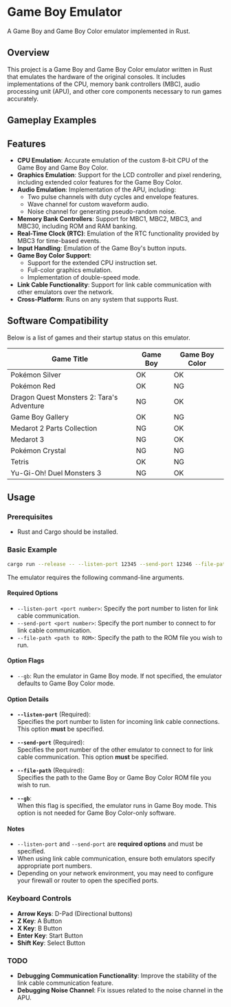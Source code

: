 # Game Boy Emulator

A Game Boy and Game Boy Color emulator implemented in Rust.

## Overview

This project is a Game Boy and Game Boy Color emulator written in Rust that emulates the hardware of the original consoles. It includes implementations of the CPU, memory bank controllers (MBC), audio processing unit (APU), and other core components necessary to run games accurately.

## Gameplay Examples


## Features

- **CPU Emulation**: Accurate emulation of the custom 8-bit CPU of the Game Boy and Game Boy Color.
- **Graphics Emulation**: Support for the LCD controller and pixel rendering, including extended color features for the Game Boy Color.
- **Audio Emulation**: Implementation of the APU, including:
  - Two pulse channels with duty cycles and envelope features.
  - Wave channel for custom waveform audio.
  - Noise channel for generating pseudo-random noise.
- **Memory Bank Controllers**: Support for MBC1, MBC2, MBC3, and MBC30, including ROM and RAM banking.
- **Real-Time Clock (RTC)**: Emulation of the RTC functionality provided by MBC3 for time-based events.
- **Input Handling**: Emulation of the Game Boy's button inputs.
- **Game Boy Color Support**:
  - Support for the extended CPU instruction set.
  - Full-color graphics emulation.
  - Implementation of double-speed mode.
- **Link Cable Functionality**: Support for link cable communication with other emulators over the network.
- **Cross-Platform**: Runs on any system that supports Rust.

## Software Compatibility

Below is a list of games and their startup status on this emulator.

| Game Title                                | Game Boy | Game Boy Color |
| ----------------------------------------- | -------- | -------------- |
| Pokémon Silver                            | OK       | OK             |
| Pokémon Red                               | OK       | NG             |
| Dragon Quest Monsters 2: Tara's Adventure | NG       | OK             |
| Game Boy Gallery                          | OK       | NG             |
| Medarot 2 Parts Collection                | NG       | OK             |
| Medarot 3                                 | NG       | OK             |
| Pokémon Crystal                           | NG       | NG             |
| Tetris                                    | OK       | NG             |
| Yu-Gi-Oh! Duel Monsters 3                 | NG       | OK             |

## Usage

### Prerequisites

- Rust and Cargo should be installed.

### Basic Example
 ```bash
cargo run --release -- --listen-port 12345 --send-port 12346 --file-path path/to/rom.gb
```
The emulator requires the following command-line arguments.

#### Required Options

- `--listen-port <port number>`: Specify the port number to listen for link cable communication.
- `--send-port <port number>`: Specify the port number to connect to for link cable communication.
- `--file-path <path to ROM>`: Specify the path to the ROM file you wish to run.

#### Option Flags
- `--gb`: Run the emulator in Game Boy mode. If not specified, the emulator defaults to Game Boy Color mode.

#### Option Details

- **`--listen-port`** (Required):  
  Specifies the port number to listen for incoming link cable connections. This option **must** be specified.

- **`--send-port`** (Required):  
  Specifies the port number of the other emulator to connect to for link cable communication. This option **must** be specified.

- **`--file-path`** (Required):  
  Specifies the path to the Game Boy or Game Boy Color ROM file you wish to run.

- **`--gb`**:  
  When this flag is specified, the emulator runs in Game Boy mode. This option is not needed for Game Boy Color-only software.

#### Notes

- `--listen-port` and `--send-port` are **required options** and must be specified.
- When using link cable communication, ensure both emulators specify appropriate port numbers.
- Depending on your network environment, you may need to configure your firewall or router to open the specified ports.

### Keyboard Controls

- **Arrow Keys**: D-Pad (Directional buttons)
- **Z Key**: A Button
- **X Key**: B Button
- **Enter Key**: Start Button
- **Shift Key**: Select Button

### TODO

- **Debugging Communication Functionality**: Improve the stability of the link cable communication feature.
- **Debugging Noise Channel**: Fix issues related to the noise channel in the APU.

